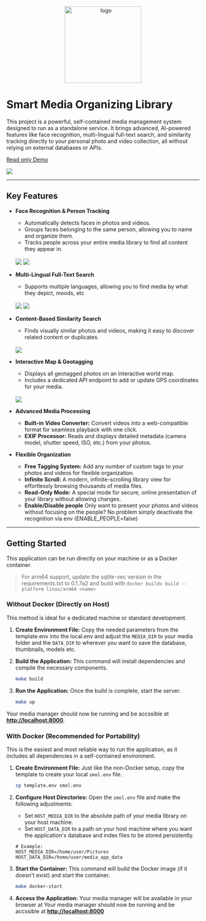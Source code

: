 <div align="center">
  <img src="frontend/public/logo.png" alt="logo" width="200"/>
</div>

# Smart Media Organizing Library

This project is a powerful, self-contained media management system designed to run as a standalone service. It brings advanced, AI-powered features like face recognition, multi-lingual full-text search, and similarity tracking directly to your personal photo and video collection, all without relying on external databases or APIs.

<a href="https://photos.dummer.dev">Read only Demo</a>

<img src="app/screenshots/Front.PNG">

---

## Key Features

-   **Face Recognition & Person Tracking**
    -   Automatically detects faces in photos and videos.
    -   Groups faces belonging to the same person, allowing you to name and organize them.
    -   Tracks people across your entire media library to find all content they appear in.

    <br>
    <img src="app/screenshots/Person_Tracking.PNG">
    <img src="app/screenshots/Person_suggestions.PNG">
    <br>

-   **Multi-Lingual Full-Text Search**
    -   Supports multiple languages, allowing you to find media by what they depict, moods, etc

    <br>
    <img src="app/screenshots/search_en.PNG">
    <img src="app/screenshots/search_jp.PNG">
    <br>

-   **Content-Based Similarity Search**
    -   Finds visually similar photos and videos, making it easy to discover related content or duplicates.

    <br>
    <img src="app/screenshots/similar.PNG">
    <br>

-   **Interactive Map & Geotagging**
    -   Displays all geotagged photos on an interactive world map.
    -   Includes a dedicated API endpoint to add or update GPS coordinates for your media.

    <br>
    <img src="app/screenshots/map.PNG">
    <br>

-   **Advanced Media Processing**
    -   **Built-in Video Converter:** Convert videos into a web-compatible format for seamless playback with one click.
    -   **EXIF Processor:** Reads and displays detailed metadata (camera model, shutter speed, ISO, etc.) from your photos.

-   **Flexible Organization**
    -   **Free Tagging System:** Add any number of custom tags to your photos and videos for flexible organization.
    -   **Infinite Scroll:** A modern, infinite-scrolling library view for effortlessly browsing thousands of media files.
    -   **Read-Only Mode:** A special mode for secure, online presentation of your library without allowing changes.
    -   **Enable/Disable people** Only want to present your photos and videos without focusing on the people? No problem simply deactivate the recognition via env (ENABLE_PEOPLE=false)

---

## Getting Started

This application can be run directly on your machine or as a Docker container.

> For arm64 support, update the sqlite-vec version in the requirements.txt to 0.1.7a2 and build with `docker buildx build --platform linux/arm64 <name>`
 
### Without Docker (Directly on Host)

This method is ideal for a dedicated machine or standard development.

1.  **Create Environment File:**
    Copy the needed parameters from the template.env into the local.env
    and adjust the `MEDIA_DIR` to your media folder and the `DATA_DIR` to wherever
    you want to save the database, thumbnails, models etc.

2.  **Build the Application:**
    This command will install dependencies and compile the necessary components.
    ```bash
    make build
    ```

3.  **Run the Application:**
    Once the build is complete, start the server.
    ```bash
    make up
    ```

Your media manager should now be running and be accssible at **[http://localhost:8000](http://localhost:8000)**.

### With Docker (Recommended for Portability)

This is the easiest and most reliable way to run the application, as it includes all dependencies in a self-contained environment.

1.  **Create Environment File:**
    Just like the non-Docker setup, copy the template to create your local `smol.env` file.
    ```bash
    cp template.env smol.env
    ```

2.  **Configure Host Directories:**
    Open the `smol.env` file and make the following adjustments:
    -   Set `HOST_MEDIA_DIR` to the absolute path of your media library on your host machine.
    -   Set `HOST_DATA_DIR` to a path on your host machine where you want the application's database and index files to be stored persistently.

    ```env
    # Example:
    HOST_MEDIA_DIR=/home/user/Pictures
    HOST_DATA_DIR=/home/user/media_app_data
    ```

3.  **Start the Container:**
    This command will build the Docker image (if it doesn't exist) and start the container.
    ```bash
    make docker-start
    ```

4.  **Access the Application:**
    Your media manager will be available in your browser at Your media manager should now be running and be accssible at **[http://localhost:8000](http://localhost:8000)**


